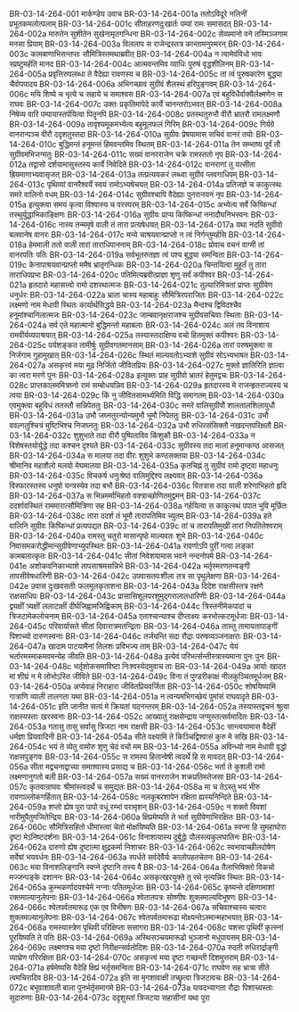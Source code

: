 BR-03-14-264-001	मार्कण्डेय उवाच
BR-03-14-264-001a	ततोऽविदूरे नलिनीं प्रभूतकमलोत्पलाम्
BR-03-14-264-001c	सीताहरणदुःखार्तः पम्पां रामः समासदत्
BR-03-14-264-002a	मारुतेन सुशीतेन सुखेनामृतगन्धिना
BR-03-14-264-002c	सेव्यमानो वने तस्मिञ्जगाम मनसा प्रियाम्
BR-03-14-264-003a	विललाप स राजेन्द्रस्तत्र कान्तामनुस्मरन्
BR-03-14-264-003c	कामबाणाभिसन्तप्तः सौमित्रिस्तमथाब्रवीत्
BR-03-14-264-004a	न त्वामेवंविधो भावः स्प्रष्टुमर्हति मानद
BR-03-14-264-004c	आत्मवन्तमिव व्याधिः पुरुषं वृद्धशीलिनम्
BR-03-14-264-005a	प्रवृत्तिरुपलब्धा ते वैदेह्या रावणस्य च
BR-03-14-264-005c	तां त्वं पुरुषकारेण बुद्ध्या चैवोपपादय
BR-03-14-264-006a	अभिगच्छाव सुग्रीवं शैलस्थं हरिपुङ्गवम्
BR-03-14-264-006c	मयि शिष्ये च भृत्ये च सहाये च समाश्वस
BR-03-14-264-007a	एवं बहुविधैर्वाक्यैर्लक्ष्मणेन स राघवः
BR-03-14-264-007c	उक्तः प्रकृतिमापेदे कार्ये चानन्तरोऽभवत्
BR-03-14-264-008a	निषेव्य वारि पम्पायास्तर्पयित्वा पितॄनपि
BR-03-14-264-008c	प्रतस्थतुरुभौ वीरौ भ्रातरौ रामलक्ष्मणौ
BR-03-14-264-009a	तावृश्यमूकमभ्येत्य बहुमूलफलं गिरिम्
BR-03-14-264-009c	गिर्यग्रे वानरान्पञ्च वीरौ ददृशतुस्तदा
BR-03-14-264-010a	सुग्रीवः प्रेषयामास सचिवं वानरं तयोः
BR-03-14-264-010c	बुद्धिमन्तं हनूमन्तं हिमवन्तमिव स्थितम्
BR-03-14-264-011a	तेन सम्भाष्य पूर्वं तौ सुग्रीवमभिजग्मतुः
BR-03-14-264-011c	सख्यं वानरराजेन चक्रे रामस्ततो नृप
BR-03-14-264-012a	तद्वासो दर्शयामासुस्तस्य कार्ये निवेदिते
BR-03-14-264-012c	वानराणां तु यत्सीता ह्रियमाणाभ्यवासृजत्
BR-03-14-264-013a	तत्प्रत्ययकरं लब्ध्वा सुग्रीवं प्लवगाधिपम्
BR-03-14-264-013c	पृथिव्यां वानरैश्वर्ये स्वयं रामोऽभ्यषेचयत्
BR-03-14-264-014a	प्रतिजज्ञे च काकुत्स्थः समरे वालिनो वधम्
BR-03-14-264-014c	सुग्रीवश्चापि वैदेह्याः पुनरानयनं नृप
BR-03-14-264-015a	इत्युक्त्वा समयं कृत्वा विश्वास्य च परस्परम्
BR-03-14-264-015c	अभ्येत्य सर्वे किष्किन्धां तस्थुर्युद्धाभिकाङ्क्षिणः
BR-03-14-264-016a	सुग्रीवः प्राप्य किष्किन्धां ननादौघनिभस्वनः
BR-03-14-264-016c	नास्य तन्ममृषे वाली तं तारा प्रत्यषेधयत्
BR-03-14-264-017a	यथा नदति सुग्रीवो बलवानेष वानरः
BR-03-14-264-017c	मन्ये चाश्रयवान्प्राप्तो न त्वं निर्गन्तुमर्हसि
BR-03-14-264-018a	हेममाली ततो वाली तारां ताराधिपाननाम्
BR-03-14-264-018c	प्रोवाच वचनं वाग्मी तां वानरपतिः पतिः
BR-03-14-264-019a	सर्वभूतरुतज्ञा त्वं पश्य बुद्ध्या समन्विता
BR-03-14-264-019c	केनापाश्रयवान्प्राप्तो ममैष भ्रातृगन्धिकः
BR-03-14-264-020a	चिन्तयित्वा मुहूर्तं तु तारा ताराधिपप्रभा
BR-03-14-264-020c	पतिमित्यब्रवीत्प्राज्ञा शृणु सर्वं कपीश्वर
BR-03-14-264-021a	हृतदारो महासत्त्वो रामो दशरथात्मजः
BR-03-14-264-021c	तुल्यारिमित्रतां प्राप्तः सुग्रीवेण धनुर्धरः
BR-03-14-264-022a	भ्राता चास्य महाबाहुः सौमित्रिरपराजितः
BR-03-14-264-022c	लक्ष्मणो नाम मेधावी स्थितः कार्यार्थसिद्धये
BR-03-14-264-023a	मैन्दश्च द्विविदश्चैव हनूमांश्चानिलात्मजः
BR-03-14-264-023c	जाम्बवानृक्षराजश्च सुग्रीवसचिवाः स्थिताः
BR-03-14-264-024a	सर्व एते महात्मानो बुद्धिमन्तो महाबलाः
BR-03-14-264-024c	अलं तव विनाशाय रामवीर्यव्यपाश्रयात्
BR-03-14-264-025a	तस्यास्तदाक्षिप्य वचो हितमुक्तं कपीश्वरः
BR-03-14-264-025c	पर्यशङ्कत तामीर्षुः सुग्रीवगतमानसाम्
BR-03-14-264-026a	तारां परुषमुक्त्वा स निर्जगाम गुहामुखात्
BR-03-14-264-026c	स्थितं माल्यवतोऽभ्याशे सुग्रीवं सोऽभ्यभाषत
BR-03-14-264-027a	असकृत्त्वं मया मूढ निर्जितो जीवितप्रियः
BR-03-14-264-027c	मुक्तो ज्ञातिरिति ज्ञात्वा का त्वरा मरणे पुनः
BR-03-14-264-028a	इत्युक्तः प्राह सुग्रीवो भ्रातरं हेतुमद्वचः
BR-03-14-264-028c	प्राप्तकालममित्रघ्नो रामं सम्बोधयन्निव
BR-03-14-264-029a	हृतदारस्य मे राजन्हृतराज्यस्य च त्वया
BR-03-14-264-029c	किं नु जीवितसामर्थ्यमिति विद्धि समागतम्
BR-03-14-264-030a	एवमुक्त्वा बहुविधं ततस्तौ सन्निपेततुः
BR-03-14-264-030c	समरे वालिसुग्रीवौ शालतालशिलायुधौ
BR-03-14-264-031a	उभौ जघ्नतुरन्योन्यमुभौ भूमौ निपेततुः
BR-03-14-264-031c	उभौ ववल्गतुश्चित्रं मुष्टिभिश्च निजघ्नतुः
BR-03-14-264-032a	उभौ रुधिरसंसिक्तौ नखदन्तपरिक्षतौ
BR-03-14-264-032c	शुशुभाते तदा वीरौ पुष्पिताविव किंशुकौ
BR-03-14-264-033a	न विशेषस्तयोर्युद्धे तदा कश्चन दृश्यते
BR-03-14-264-033c	सुग्रीवस्य तदा मालां हनूमान्कण्ठ आसजत्
BR-03-14-264-034a	स मालया तदा वीरः शुशुभे कण्ठसक्तया
BR-03-14-264-034c	श्रीमानिव महाशैलो मलयो मेघमालया
BR-03-14-264-035a	कृतचिह्नं तु सुग्रीवं रामो दृष्ट्वा महाधनुः
BR-03-14-264-035c	विचकर्ष धनुःश्रेष्ठं वालिमुद्दिश्य लक्ष्यवत्
BR-03-14-264-036a	विस्फारस्तस्य धनुषो यन्त्रस्येव तदा बभौ
BR-03-14-264-036c	वितत्रास तदा वाली शरेणाभिहतो हृदि
BR-03-14-264-037a	स भिन्नमर्माभिहतो वक्त्राच्छोणितमुद्वमन्
BR-03-14-264-037c	ददर्शावस्थितं राममारात्सौमित्रिणा सह
BR-03-14-264-038a	गर्हयित्वा स काकुत्स्थं पपात भुवि मूर्छितः
BR-03-14-264-038c	तारा ददर्श तं भूमौ तारापतिमिव च्युतम्
BR-03-14-264-039a	हते वालिनि सुग्रीवः किष्किन्धां प्रत्यपद्यत
BR-03-14-264-039c	तां च तारापतिमुखीं तारां निपतितेश्वराम्
BR-03-14-264-040a	रामस्तु चतुरो मासान्पृष्ठे माल्यवतः शुभे
BR-03-14-264-040c	निवासमकरोद्धीमान्सुग्रीवेणाभ्युपस्थितः
BR-03-14-264-041a	रावणोऽपि पुरीं गत्वा लङ्कां कामबलात्कृतः
BR-03-14-264-041c	सीतां निवेशयामास भवने नन्दनोपमे
BR-03-14-264-041e	अशोकवनिकाभ्याशे तापसाश्रमसन्निभे
BR-03-14-264-042a	भर्तृस्मरणतन्वङ्गी तापसीवेषधारिणी
BR-03-14-264-042c	उपवासतपःशीला तत्र सा पृथुलेक्षणा
BR-03-14-264-042e	उवास दुःखवसतीः फलमूलकृताशना
BR-03-14-264-043a	दिदेश राक्षसीस्तत्र रक्षणे राक्षसाधिपः
BR-03-14-264-043c	प्रासासिशूलपरशुमुद्गरालातधारिणीः
BR-03-14-264-044a	द्व्यक्षीं त्र्यक्षीं ललाटाक्षीं दीर्घजिह्वामजिह्विकाम्
BR-03-14-264-044c	त्रिस्तनीमेकपादां च त्रिजटामेकलोचनाम्
BR-03-14-264-045a	एताश्चान्याश्च दीप्ताक्ष्यः करभोत्कटमूर्धजाः
BR-03-14-264-045c	परिवार्यासते सीतां दिवारात्रमतन्द्रिताः
BR-03-14-264-046a	तास्तु तामायतापाङ्गीं पिशाच्यो दारुणस्वनाः
BR-03-14-264-046c	तर्जयन्ति सदा रौद्राः परुषव्यञ्जनाक्षराः
BR-03-14-264-047a	खादाम पाटयामैनां तिलशः प्रविभज्य ताम्
BR-03-14-264-047c	येयं भर्तारमस्माकमवमन्येह जीवति
BR-03-14-264-048a	इत्येवं परिभर्त्सन्तीस्त्रास्यमाना पुनः पुनः
BR-03-14-264-048c	भर्तृशोकसमाविष्टा निःश्वस्येदमुवाच ताः
BR-03-14-264-049a	आर्याः खादत मां शीघ्रं न मे लोभोऽस्ति जीविते
BR-03-14-264-049c	विना तं पुण्डरीकाक्षं नीलकुञ्चितमूर्धजम्
BR-03-14-264-050a	अप्येवाहं निराहारा जीवितप्रियवर्जिता
BR-03-14-264-050c	शोषयिष्यामि गात्राणि व्याली तालगता यथा
BR-03-14-264-051a	न त्वन्यमभिगच्छेयं पुमांसं राघवादृते
BR-03-14-264-051c	इति जानीत सत्यं मे क्रियतां यदनन्तरम्
BR-03-14-264-052a	तस्यास्तद्वचनं श्रुत्वा राक्षस्यस्ताः खरस्वनाः
BR-03-14-264-052c	आख्यातुं राक्षसेन्द्राय जग्मुस्तत्सर्वमादितः
BR-03-14-264-053a	गतासु तासु सर्वासु त्रिजटा नाम राक्षसी
BR-03-14-264-053c	सान्त्वयामास वैदेहीं धर्मज्ञा प्रियवादिनी
BR-03-14-264-054a	सीते वक्ष्यामि ते किञ्चिद्विश्वासं कुरु मे सखि
BR-03-14-264-054c	भयं ते व्येतु वामोरु शृणु चेदं वचो मम
BR-03-14-264-055a	अविन्ध्यो नाम मेधावी वृद्धो राक्षसपुङ्गवः
BR-03-14-264-055c	स रामस्य हितान्वेषी त्वदर्थे हि स मावदत्
BR-03-14-264-056a	सीता मद्वचनाद्वाच्या समाश्वास्य प्रसाद्य च
BR-03-14-264-056c	भर्ता ते कुशली रामो लक्ष्मणानुगतो बली
BR-03-14-264-057a	सख्यं वानरराजेन शक्रप्रतिमतेजसा
BR-03-14-264-057c	कृतवान्राघवः श्रीमांस्त्वदर्थे च समुद्यतः
BR-03-14-264-058a	मा च तेऽस्तु भयं भीरु रावणाल्लोकगर्हितात्
BR-03-14-264-058c	नलकूबरशापेन रक्षिता ह्यस्यनिन्दिते
BR-03-14-264-059a	शप्तो ह्येष पुरा पापो वधूं रम्भां परामृशन्
BR-03-14-264-059c	न शक्तो विवशां नारीमुपैतुमजितेन्द्रियः
BR-03-14-264-060a	क्षिप्रमेष्यति ते भर्ता सुग्रीवेणाभिरक्षितः
BR-03-14-264-060c	सौमित्रिसहितो धीमांस्त्वां चेतो मोक्षयिष्यति
BR-03-14-264-061a	स्वप्ना हि सुमहाघोरा दृष्टा मेऽनिष्टदर्शनाः
BR-03-14-264-061c	विनाशायास्य दुर्बुद्धेः पौलस्त्यकुलघातिनः
BR-03-14-264-062a	दारुणो ह्येष दुष्टात्मा क्षुद्रकर्मा निशाचरः
BR-03-14-264-062c	स्वभावाच्छीलदोषेण सर्वेषां भयवर्धनः
BR-03-14-264-063a	स्पर्धते सर्वदेवैर्यः कालोपहतचेतनः
BR-03-14-264-063c	मया विनाशलिङ्गानि स्वप्ने दृष्टानि तस्य वै
BR-03-14-264-064a	तैलाभिषिक्तो विकचो मज्जन्पङ्के दशाननः
BR-03-14-264-064c	असकृत्खरयुक्ते तु रथे नृत्यन्निव स्थितः
BR-03-14-264-065a	कुम्भकर्णादयश्चेमे नग्नाः पतितमूर्धजाः
BR-03-14-264-065c	कृष्यन्ते दक्षिणामाशां रक्तमाल्यानुलेपनाः
BR-03-14-264-066a	श्वेतातपत्रः सोष्णीषः शुक्लमाल्यविभूषणः
BR-03-14-264-066c	श्वेतपर्वतमारूढ एक एव विभीषणः
BR-03-14-264-067a	सचिवाश्चास्य चत्वारः शुक्लमाल्यानुलेपनाः
BR-03-14-264-067c	श्वेतपर्वतमारूढा मोक्ष्यन्तेऽस्मान्महाभयात्
BR-03-14-264-068a	रामस्यास्त्रेण पृथिवी परिक्षिप्ता ससागरा
BR-03-14-264-068c	यशसा पृथिवीं कृत्स्नां पूरयिष्यति ते पतिः
BR-03-14-264-069a	अस्थिसञ्चयमारूढो भुञ्जानो मधुपायसम्
BR-03-14-264-069c	लक्ष्मणश्च मया दृष्टो निरीक्षन्सर्वतोदिशः
BR-03-14-264-070a	रुदती रुधिरार्द्राङ्गी व्याघ्रेण परिरक्षिता
BR-03-14-264-070c	असकृत्त्वं मया दृष्टा गच्छन्ती दिशमुत्तराम्
BR-03-14-264-071a	हर्षमेष्यसि वैदेहि क्षिप्रं भर्तृसमन्विता
BR-03-14-264-071c	राघवेण सह भ्रात्रा सीते त्वमचिरादिव
BR-03-14-264-072a	इति सा मृगशावाक्षी तच्छ्रुत्वा त्रिजटावचः
BR-03-14-264-072c	बभूवाशावती बाला पुनर्भर्तृसमागमे
BR-03-14-264-073a	यावदभ्यागता रौद्राः पिशाच्यस्ताः सुदारुणाः
BR-03-14-264-073c	ददृशुस्तां त्रिजटया सहासीनां यथा पुरा

